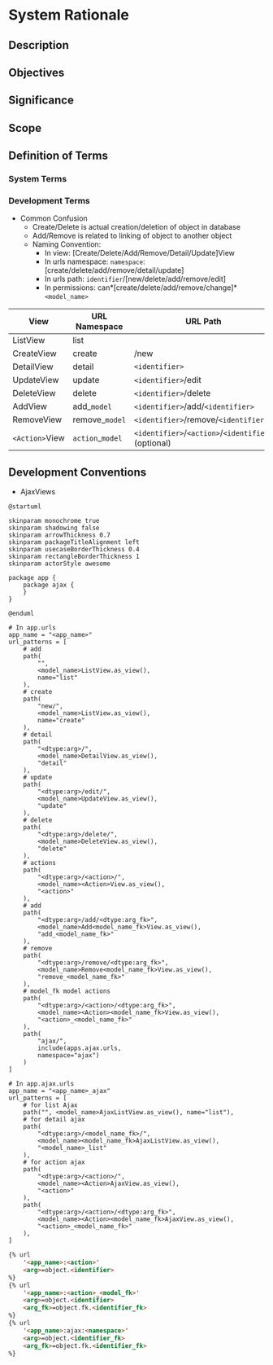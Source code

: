 # System Rationale
## Description 


## Objectives 


## Significance 


## Scope


## Definition of Terms

### System Terms

### Development Terms

- Common Confusion
  - Create/Delete is actual creation/deletion of object in database
  - Add/Remove is related to linking of object to another object
  - Naming Convention:
    - In view: [Create/Delete/Add/Remove/Detail/Update]View
    - In urls namespace: `namespace`:[create/delete/add/remove/detail/update]
    - In urls path: `identifier`/[new/delete/add/remove/edit]
    - In permissions: can*[create/delete/add/remove/change]*`<model_name>`

| View           | URL Namespace     | URL Path                                           |
| -------------- | ----------------- | -------------------------------------------------- |
| ListView       | list              |                                                    |
| CreateView     | create            | /new                                               |
| DetailView     | detail            | `<identifier>`                                     |
| UpdateView     | update            | `<identifier>`/edit                                |
| DeleteView     | delete            | `<identifier>`/delete                              |
| AddView        | add\_`model`      | `<identifier>`/add/`<identifier>`                  |
| RemoveView     | remove\_`model`   | `<identifier>`/remove/`<identifier>`               |
| `<Action>`View | `action`\_`model` | `<identifier>`/`<action>`/`<identifier>`(optional) |

## Development Conventions

- AjaxViews

```plantuml { .plantuml plantuml-filename=media/ajax_view_convention.png }
@startuml

skinparam monochrome true
skinparam shadowing false
skinparam arrowThickness 0.7
skinparam packageTitleAlignment left
skinparam usecaseBorderThickness 0.4
skinparam rectangleBorderThickness 1
skinparam actorStyle awesome

package app {
    package ajax {
    }
}

@enduml
```

```shell
# In app.urls
app_name = "<app_name>"
url_patterns = [
    # add
    path(
        "",
        <model_name>ListView.as_view(),
        name="list"
    ),
    # create
    path(
        "new/",
        <model_name>ListView.as_view(),
        name="create"
    ),
    # detail
    path(
        "<dtype:arg>/",
        <model_name>DetailView.as_view(),
        "detail"
    ),
    # update
    path(
        "<dtype:arg>/edit/",
        <model_name>UpdateView.as_view(),
        "update"
    ),
    # delete
    path(
        "<dtype:arg>/delete/",
        <model_name>DeleteView.as_view(),
        "delete"
    ),
    # actions
    path(
        "<dtype:arg>/<action>/",
        <model_name><Action>View.as_view(),
        "<action>"
    ),
    # add
    path(
        "<dtype:arg>/add/<dtype:arg_fk>",
        <model_name>Add<model_name_fk>View.as_view(),
        "add_<model_name_fk>"
    ),
    # remove
    path(
        "<dtype:arg>/remove/<dtype:arg_fk>",
        <model_name>Remove<model_name_fk>View.as_view(),
        "remove_<model_name_fk>"
    ),
    # model_fk model actions
    path(
        "<dtype:arg>/<action>/<dtype:arg_fk>",
        <model_name><Action><model_name_fk>View.as_view(),
        "<action>_<model_name_fk>"
    ),
    path(
        "ajax/",
        include(apps.ajax.urls,
        namespace="ajax")
    )
]

# In app.ajax.urls
app_name = "<app_name>_ajax"
url_patterns = [
    # for list Ajax
    path("", <model_name>AjaxListView.as_view(), name="list"),
    # for detail ajax
    path(
        "<dtype:arg>/<model_name_fk>/",
        <model_name><model_name_fk>AjaxListView.as_view(), 
        "<model_name>_list"
    ),
    # for action ajax
    path(
        "<dtype:arg>/<action>/",
        <model_name><Action>AjaxView.as_view(),
        "<action>"
    ),
    path(
        "<dtype:arg>/<action>/<dtype:arg_fk>",
        <model_name><Action><model_name_fk>AjaxView.as_view(),
        "<action>_<model_name_fk>"
    ),
]

```

```html
{% url 
    '<app_name>:<action>' 
    <arg>=object.<identifier> 
%}
{% url 
    '<app_name>:<action>_<model_fk>' 
    <arg>=object.<identifier> 
    <arg_fk>=object.fk.<identifier_fk> 
%}
{% url 
    '<app_name>:ajax:<namespace>' 
    <arg>=object.<identifier_fk> 
    <arg_fk>=object.fk.<identifier_fk> 
%}
```